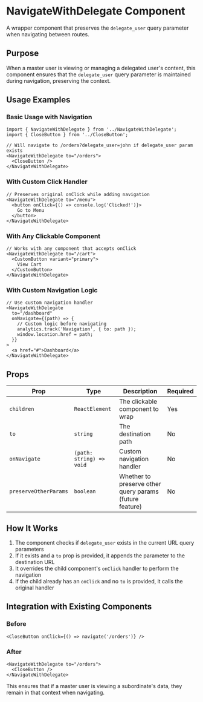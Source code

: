 # NavigateWithDelegate Component

A wrapper component that preserves the `delegate_user` query parameter when navigating between routes.

## Purpose

When a master user is viewing or managing a delegated user's content, this component ensures that the `delegate_user` query parameter is maintained during navigation, preserving the context.

## Usage Examples

### Basic Usage with Navigation

```tsx
import { NavigateWithDelegate } from '../NavigateWithDelegate';
import { CloseButton } from '../CloseButton';

// Will navigate to /orders?delegate_user=john if delegate_user param exists
<NavigateWithDelegate to="/orders">
  <CloseButton />
</NavigateWithDelegate>
```

### With Custom Click Handler

```tsx
// Preserves original onClick while adding navigation
<NavigateWithDelegate to="/menu">
  <button onClick={() => console.log('Clicked!')}>
    Go to Menu
  </button>
</NavigateWithDelegate>
```

### With Any Clickable Component

```tsx
// Works with any component that accepts onClick
<NavigateWithDelegate to="/cart">
  <CustomButton variant="primary">
    View Cart
  </CustomButton>
</NavigateWithDelegate>
```

### With Custom Navigation Logic

```tsx
// Use custom navigation handler
<NavigateWithDelegate 
  to="/dashboard"
  onNavigate={(path) => {
    // Custom logic before navigating
    analytics.track('Navigation', { to: path });
    window.location.href = path;
  }}
>
  <a href="#">Dashboard</a>
</NavigateWithDelegate>
```

## Props

| Prop | Type | Description | Required |
|------|------|-------------|----------|
| `children` | `ReactElement` | The clickable component to wrap | Yes |
| `to` | `string` | The destination path | No |
| `onNavigate` | `(path: string) => void` | Custom navigation handler | No |
| `preserveOtherParams` | `boolean` | Whether to preserve other query params (future feature) | No |

## How It Works

1. The component checks if `delegate_user` exists in the current URL query parameters
2. If it exists and a `to` prop is provided, it appends the parameter to the destination URL
3. It overrides the child component's `onClick` handler to perform the navigation
4. If the child already has an `onClick` and no `to` is provided, it calls the original handler

## Integration with Existing Components

### Before
```tsx
<CloseButton onClick={() => navigate('/orders')} />
```

### After
```tsx
<NavigateWithDelegate to="/orders">
  <CloseButton />
</NavigateWithDelegate>
```

This ensures that if a master user is viewing a subordinate's data, they remain in that context when navigating.